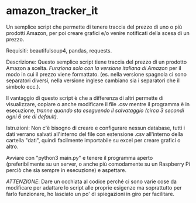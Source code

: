# amazon_tracker_it
Un semplice script che permette di tenere traccia del prezzo di uno o più prodotti Amazon, per poi creare grafici e/o venire notificati della scesa di un prezzo.

Requisiti:      beautifulsoup4, pandas, requests.

Descrizione:    Questo semplice script tiene traccia del prezzo di un prodotto Amazon a scelta.
                *Funziona solo con la versione italiana di Amazon* per il modo in cui il prezzo viene
                formattato. (es. nella versione spagnola ci sono separatori diversi, 
                nella versione inglese cambiano sia i separatori che il simbolo ecc.).
                   
Il vantaggio di questo script è che a differenza di altri permette di visualizzare, 
copiare o anche modificare il file .csv mentre il programma è in esecuzione, 
*tranne quando sta eseguendo il salvataggio (circa 3 secondi ogni 6 ore di default).*

Istruzioni:     Non c'è bisogno di creare e configurare nessun database, tutti i dati verrano salvati
                all'interno del file con estensione .csv all'interno della cartella "dati", 
                quindi facilmente importabile su excel per creare grafici o altro.

Avviare con "python3 main.py" e tenere il programma aperto (preferibilmente su un server, 
o anche più comodamente su un Raspberry Pi perciò che sia sempre in esecuzione) e aspettare.
                 
*ATTENZIONE*:   Dare un occhiata al codice perché ci sono varie cose da modificare
                per adattare lo script alle proprie esigenze ma soprattutto per farlo funzionare, 
                ho lasciato un po' di spiegazioni in giro per facilitare.
